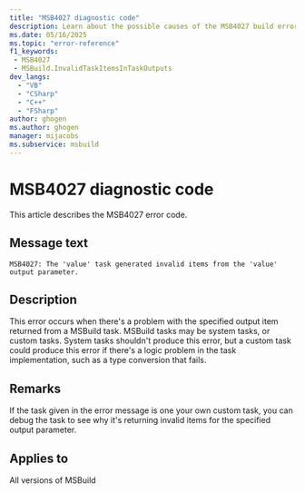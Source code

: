```yaml
---
title: "MSB4027 diagnostic code"
description: Learn about the possible causes of the MSB4027 build error, and get troubleshooting tips.
ms.date: 05/16/2025
ms.topic: "error-reference"
f1_keywords:
 - MSB4027
 - MSBuild.InvalidTaskItemsInTaskOutputs
dev_langs:
  - "VB"
  - "CSharp"
  - "C++"
  - "FSharp"
author: ghogen
ms.author: ghogen
manager: mijacobs
ms.subservice: msbuild
---
```


# MSB4027 diagnostic code

<!-- :::ErrorDefinitionDescription::: -->
<!-- :::editable-content name="introDescription"::: -->
This article describes the MSB4027 error code.
<!-- :::editable-content-end::: -->

## Message text

<!-- :::editable-content name="messageText"::: -->
`MSB4027: The 'value' task generated invalid items from the 'value' output parameter.`
<!-- :::editable-content-end::: -->
<!-- MSB4027: The "{0}" task generated invalid items from the "{1}" output parameter. {2} -->

<!-- :::editable-content name="postOutputDescription"::: -->
<!--
{StrBegin="MSB4027: "}
-->
## Description

This error occurs when there's a problem with the specified output item returned from a MSBuild task. MSBuild tasks may be system tasks, or custom tasks. System tasks shouldn't produce this error, but a custom task could produce this error if there's a logic problem in the task implementation, such as a type conversion that fails.

## Remarks

If the task given in the error message is one your own custom task, you can debug the task to see why it's returning invalid items for the specified output parameter.

<!-- :::editable-content-end::: -->
<!-- :::ErrorDefinitionDescription-end::: -->

## Applies to

All versions of MSBuild
